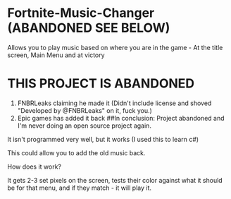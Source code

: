 # Fortnite-Music-Changer (ABANDONED SEE BELOW)
Allows you to play music based on where you are in the game - At the title screen, Main Menu and at victory

# THIS PROJECT IS ABANDONED
1. FNBRLeaks claiming he made it (Didn't include license and shoved "Developed by @FNBRLeaks" on it, fuck you.)
2. Epic games has added it back
##In conclusion: Project abandoned and I'm never doing an open source project again.

It isn't programmed very well, but it works (I used this to learn c#)

This could allow you to add the old music back.

How does it work?

It gets 2-3 set pixels on the screen, tests their color against what it should be for that menu, and if they match - it will play it.

